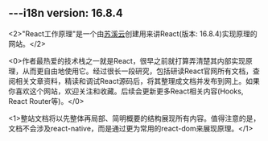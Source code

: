 ---i18n
version: 16.8.4
---

<2>"React工作原理"是一个由[苏溪云](https://terry-su.github.io)创建用来讲React(版本: 16.8.4)实现原理的网站。</2>  

<0>作者最热爱的技术栈之一就是React，很早之前就打算弄清楚其内部实现原理，从而更自由地使用它。经过很长一段研究，包括研读React官网所有文档，查阅相关文章资料，精读和调试React源码后，将其整理成文档并发布到网上。如果你喜欢这个网站，欢迎关注和收藏。后续会更新更多React相关内容(Hooks, React Router等)。</0>



<!--如果你也对如何实现一个迷你react感兴趣，强烈推荐[react官网教程](https://reactjs.org/docs/implementation-notes.html),-->


<1>整站文档将以先整体再局部、简明概要的结构展现所有内容。值得注意的是，文档不会涉及react-native，而是通过更为常用的react-dom来展现原理。</1>



